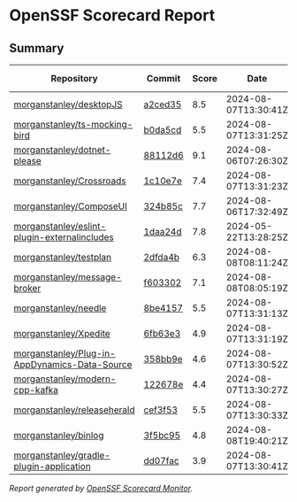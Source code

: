 # OpenSSF Scorecard Report

## Summary

| Repository | Commit | Score | Date | Score Delta | Report | StepSecurity |
| -- | -- | -- | -- | -- | -- | -- |
| [morganstanley/desktopJS](https://github.com/morganstanley/desktopJS) | [a2ced35](https://github.com/morganstanley/desktopJS/commit/a2ced35d2f5d5d6bf1e725dad6ea5860528ce274) | 8.5 | 2024-08-07T13:30:41Z | 0 / [Details](https://ossf.github.io/scorecard-visualizer/#/projects/github.com/morganstanley/desktopJS/compare/dd2e6987cf874b002396a7dabe95028c5c503dd4/a2ced35d2f5d5d6bf1e725dad6ea5860528ce274) | [View](https://ossf.github.io/scorecard-visualizer/#/projects/github.com/morganstanley/desktopJS/commit/a2ced35d2f5d5d6bf1e725dad6ea5860528ce274) | [Fix it](https://app.stepsecurity.io/securerepo?repo=morganstanley/desktopJS) |
| [morganstanley/ts-mocking-bird](https://github.com/morganstanley/ts-mocking-bird) | [b0da5cd](https://github.com/morganstanley/ts-mocking-bird/commit/b0da5cdb8e2a473d2d910f103440a43430e465ca) | 5.5 | 2024-08-07T13:31:25Z | -0.6 / [Details](https://ossf.github.io/scorecard-visualizer/#/projects/github.com/morganstanley/ts-mocking-bird/compare/b0da5cdb8e2a473d2d910f103440a43430e465ca/b0da5cdb8e2a473d2d910f103440a43430e465ca) | [View](https://ossf.github.io/scorecard-visualizer/#/projects/github.com/morganstanley/ts-mocking-bird/commit/b0da5cdb8e2a473d2d910f103440a43430e465ca) | [Fix it](https://app.stepsecurity.io/securerepo?repo=morganstanley/ts-mocking-bird) |
| [morganstanley/dotnet-please](https://github.com/morganstanley/dotnet-please) | [88112d6](https://github.com/morganstanley/dotnet-please/commit/88112d62daaa597b33e970e41b2adc66370cee13) | 9.1 | 2024-08-06T07:26:30Z | 0 / [Details](https://ossf.github.io/scorecard-visualizer/#/projects/github.com/morganstanley/dotnet-please/compare/9071ab5e05b448edb486944e4e00a58531e3ae4d/88112d62daaa597b33e970e41b2adc66370cee13) | [View](https://ossf.github.io/scorecard-visualizer/#/projects/github.com/morganstanley/dotnet-please/commit/88112d62daaa597b33e970e41b2adc66370cee13) | [Fix it](https://app.stepsecurity.io/securerepo?repo=morganstanley/dotnet-please) |
| [morganstanley/Crossroads](https://github.com/morganstanley/Crossroads) | [1c10e7e](https://github.com/morganstanley/Crossroads/commit/1c10e7ee4d173caed944313a4d37a75210998652) | 7.4 | 2024-08-07T13:31:23Z | 0 / [Details](https://ossf.github.io/scorecard-visualizer/#/projects/github.com/morganstanley/Crossroads/compare/1c10e7ee4d173caed944313a4d37a75210998652/1c10e7ee4d173caed944313a4d37a75210998652) | [View](https://ossf.github.io/scorecard-visualizer/#/projects/github.com/morganstanley/Crossroads/commit/1c10e7ee4d173caed944313a4d37a75210998652) | [Fix it](https://app.stepsecurity.io/securerepo?repo=morganstanley/Crossroads) |
| [morganstanley/ComposeUI](https://github.com/morganstanley/ComposeUI) | [324b85c](https://github.com/morganstanley/ComposeUI/commit/324b85c0f9ee4fd56aca564877660212c52d4fc7) | 7.7 | 2024-08-06T17:32:49Z | 0 / [Details](https://ossf.github.io/scorecard-visualizer/#/projects/github.com/morganstanley/ComposeUI/compare/ddecc55ae9af2dcf273ab01da201e16a20fd6d1e/324b85c0f9ee4fd56aca564877660212c52d4fc7) | [View](https://ossf.github.io/scorecard-visualizer/#/projects/github.com/morganstanley/ComposeUI/commit/324b85c0f9ee4fd56aca564877660212c52d4fc7) | [Fix it](https://app.stepsecurity.io/securerepo?repo=morganstanley/ComposeUI) |
| [morganstanley/eslint-plugin-externalincludes](https://github.com/morganstanley/eslint-plugin-externalincludes) | [1daa24d](https://github.com/morganstanley/eslint-plugin-externalincludes/commit/1daa24d376075c08ff6c76142724cfc523026dfc) | 7.8 | 2024-05-22T13:28:25Z | 0 / [Details](https://ossf.github.io/scorecard-visualizer/#/projects/github.com/morganstanley/eslint-plugin-externalincludes/compare/1daa24d376075c08ff6c76142724cfc523026dfc/1daa24d376075c08ff6c76142724cfc523026dfc) | [View](https://ossf.github.io/scorecard-visualizer/#/projects/github.com/morganstanley/eslint-plugin-externalincludes/commit/1daa24d376075c08ff6c76142724cfc523026dfc) | [Fix it](https://app.stepsecurity.io/securerepo?repo=morganstanley/eslint-plugin-externalincludes) |
| [morganstanley/testplan](https://github.com/morganstanley/testplan) | [2dfda4b](https://github.com/morganstanley/testplan/commit/2dfda4bd7cca8469067d6a91baab98f8e1412ed1) | 6.3 | 2024-08-08T08:11:24Z | 0 / [Details](https://ossf.github.io/scorecard-visualizer/#/projects/github.com/morganstanley/testplan/compare/5a1e45e1b16810feab863b3918d6c12be508da96/2dfda4bd7cca8469067d6a91baab98f8e1412ed1) | [View](https://ossf.github.io/scorecard-visualizer/#/projects/github.com/morganstanley/testplan/commit/2dfda4bd7cca8469067d6a91baab98f8e1412ed1) | [Fix it](https://app.stepsecurity.io/securerepo?repo=morganstanley/testplan) |
| [morganstanley/message-broker](https://github.com/morganstanley/message-broker) | [f603302](https://github.com/morganstanley/message-broker/commit/f6033027fbd219dafa3862c9968f312ad8a6ff73) | 7.1 | 2024-08-08T08:05:19Z | 0.5 / [Details](https://ossf.github.io/scorecard-visualizer/#/projects/github.com/morganstanley/message-broker/compare/f57e10a2f38ec70f1c5b54791c97e472b38f79a3/f6033027fbd219dafa3862c9968f312ad8a6ff73) | [View](https://ossf.github.io/scorecard-visualizer/#/projects/github.com/morganstanley/message-broker/commit/f6033027fbd219dafa3862c9968f312ad8a6ff73) | [Fix it](https://app.stepsecurity.io/securerepo?repo=morganstanley/message-broker) |
| [morganstanley/needle](https://github.com/morganstanley/needle) | [8be4157](https://github.com/morganstanley/needle/commit/8be415743c390ade27ad92cde18f17cbc486701d) | 5.5 | 2024-08-07T13:31:13Z | 0 / [Details](https://ossf.github.io/scorecard-visualizer/#/projects/github.com/morganstanley/needle/compare/8be415743c390ade27ad92cde18f17cbc486701d/8be415743c390ade27ad92cde18f17cbc486701d) | [View](https://ossf.github.io/scorecard-visualizer/#/projects/github.com/morganstanley/needle/commit/8be415743c390ade27ad92cde18f17cbc486701d) | [Fix it](https://app.stepsecurity.io/securerepo?repo=morganstanley/needle) |
| [morganstanley/Xpedite](https://github.com/morganstanley/Xpedite) | [6fb63e3](https://github.com/morganstanley/Xpedite/commit/6fb63e36def7b80316b0977b3609dd6a4eb36f50) | 4.9 | 2024-08-07T13:31:19Z | 0 / [Details](https://ossf.github.io/scorecard-visualizer/#/projects/github.com/morganstanley/Xpedite/compare/306e8801884d0838d8cd77ed3bd4991da71b7c85/6fb63e36def7b80316b0977b3609dd6a4eb36f50) | [View](https://ossf.github.io/scorecard-visualizer/#/projects/github.com/morganstanley/Xpedite/commit/6fb63e36def7b80316b0977b3609dd6a4eb36f50) | [Fix it](https://app.stepsecurity.io/securerepo?repo=morganstanley/Xpedite) |
| [morganstanley/Plug-in-AppDynamics-Data-Source](https://github.com/morganstanley/Plug-in-AppDynamics-Data-Source) | [358bb9e](https://github.com/morganstanley/Plug-in-AppDynamics-Data-Source/commit/358bb9ebe57ece961be43b43130789f15a48d5fe) | 4.6 | 2024-08-07T13:30:52Z | 0 / [Details](https://ossf.github.io/scorecard-visualizer/#/projects/github.com/morganstanley/Plug-in-AppDynamics-Data-Source/compare/358bb9ebe57ece961be43b43130789f15a48d5fe/358bb9ebe57ece961be43b43130789f15a48d5fe) | [View](https://ossf.github.io/scorecard-visualizer/#/projects/github.com/morganstanley/Plug-in-AppDynamics-Data-Source/commit/358bb9ebe57ece961be43b43130789f15a48d5fe) | [Fix it](https://app.stepsecurity.io/securerepo?repo=morganstanley/Plug-in-AppDynamics-Data-Source) |
| [morganstanley/modern-cpp-kafka](https://github.com/morganstanley/modern-cpp-kafka) | [122678e](https://github.com/morganstanley/modern-cpp-kafka/commit/122678e881de94721458fd948f38e65366b68689) | 4.4 | 2024-08-07T13:30:27Z | 0 / [Details](https://ossf.github.io/scorecard-visualizer/#/projects/github.com/morganstanley/modern-cpp-kafka/compare/122678e881de94721458fd948f38e65366b68689/122678e881de94721458fd948f38e65366b68689) | [View](https://ossf.github.io/scorecard-visualizer/#/projects/github.com/morganstanley/modern-cpp-kafka/commit/122678e881de94721458fd948f38e65366b68689) | [Fix it](https://app.stepsecurity.io/securerepo?repo=morganstanley/modern-cpp-kafka) |
| [morganstanley/releaseherald](https://github.com/morganstanley/releaseherald) | [cef3f53](https://github.com/morganstanley/releaseherald/commit/cef3f533b03f551ff0b68c7f9856f21008146d5d) | 5.5 | 2024-08-07T13:30:33Z | 0 / [Details](https://ossf.github.io/scorecard-visualizer/#/projects/github.com/morganstanley/releaseherald/compare/cef3f533b03f551ff0b68c7f9856f21008146d5d/cef3f533b03f551ff0b68c7f9856f21008146d5d) | [View](https://ossf.github.io/scorecard-visualizer/#/projects/github.com/morganstanley/releaseherald/commit/cef3f533b03f551ff0b68c7f9856f21008146d5d) | [Fix it](https://app.stepsecurity.io/securerepo?repo=morganstanley/releaseherald) |
| [morganstanley/binlog](https://github.com/morganstanley/binlog) | [3f5bc95](https://github.com/morganstanley/binlog/commit/3f5bc950d481d768505c3694243bdefaddfbd6b5) | 4.8 | 2024-08-08T19:40:21Z | 0 / [Details](https://ossf.github.io/scorecard-visualizer/#/projects/github.com/morganstanley/binlog/compare/3f5bc950d481d768505c3694243bdefaddfbd6b5/3f5bc950d481d768505c3694243bdefaddfbd6b5) | [View](https://ossf.github.io/scorecard-visualizer/#/projects/github.com/morganstanley/binlog/commit/3f5bc950d481d768505c3694243bdefaddfbd6b5) | [Fix it](https://app.stepsecurity.io/securerepo?repo=morganstanley/binlog) |
| [morganstanley/gradle-plugin-application](https://github.com/morganstanley/gradle-plugin-application) | [dd07fac](https://github.com/morganstanley/gradle-plugin-application/commit/dd07fac568c260bf17ad7ad0ac7bd9f1263e4ac1) | 3.9 | 2024-08-07T13:30:41Z | 0 / [Details](https://ossf.github.io/scorecard-visualizer/#/projects/github.com/morganstanley/gradle-plugin-application/compare/dd07fac568c260bf17ad7ad0ac7bd9f1263e4ac1/dd07fac568c260bf17ad7ad0ac7bd9f1263e4ac1) | [View](https://ossf.github.io/scorecard-visualizer/#/projects/github.com/morganstanley/gradle-plugin-application/commit/dd07fac568c260bf17ad7ad0ac7bd9f1263e4ac1) | [Fix it](https://app.stepsecurity.io/securerepo?repo=morganstanley/gradle-plugin-application) |

_Report generated by [OpenSSF Scorecard Monitor](https://github.com/ossf/scorecard-monitor)._
